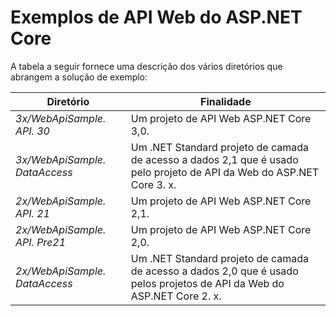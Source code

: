 # <a name="aspnet-core-web-api-samples"></a>Exemplos de API Web do ASP.NET Core

A tabela a seguir fornece uma descrição dos vários diretórios que abrangem a solução de exemplo:

| Diretório                   | Finalidade |
|-----------------------------|------------------------------------------------------------|
| *3x/WebApiSample. API. 30*    | Um projeto de API Web ASP.NET Core 3,0.                       |
| *3x/WebApiSample. DataAccess*| Um .NET Standard projeto de camada de acesso a dados 2,1 que é usado pelo projeto de API da Web do ASP.NET Core 3. x.|
| *2x/WebApiSample. API. 21*    | Um projeto de API Web ASP.NET Core 2,1.                         |
| *2x/WebApiSample. API. Pre21* | Um projeto de API Web ASP.NET Core 2,0.                         |
| *2x/WebApiSample. DataAccess*| Um .NET Standard projeto de camada de acesso a dados 2,0 que é usado pelos projetos de API da Web do ASP.NET Core 2. x.|
